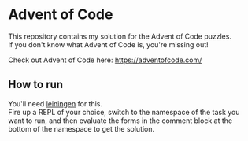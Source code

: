 # Advent of Code

This repository contains my solution for the Advent of Code puzzles.  
If you don't know what Advent of Code is, you're missing out!

Check out Advent of Code here: https://adventofcode.com/

## How to run

You'll need [leiningen](https://leiningen.org/) for this.  
Fire up a REPL of your choice, switch to the namespace of the task you want to run, and then
evaluate the forms in the comment block at the bottom of the namespace to get the solution.

